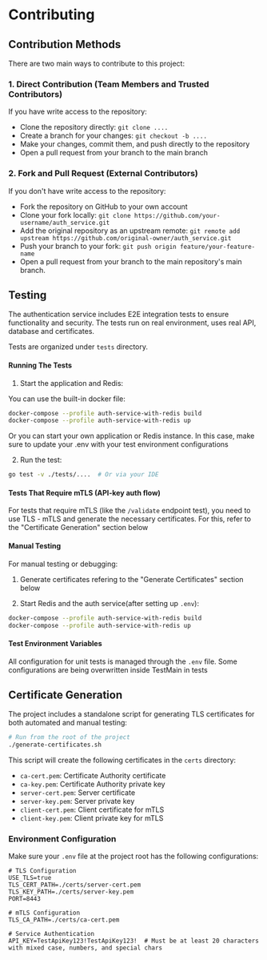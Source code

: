 # Contributing

## Contribution Methods

There are two main ways to contribute to this project:

### 1. Direct Contribution (Team Members and Trusted Contributors)

If you have write access to the repository:

- Clone the repository directly: `git clone ....`
- Create a branch for your changes: `git checkout -b ....`
- Make your changes, commit them, and push directly to the repository
- Open a pull request from your branch to the main branch

### 2. Fork and Pull Request (External Contributors)

If you don't have write access to the repository:

- Fork the repository on GitHub to your own account
- Clone your fork locally: `git clone https://github.com/your-username/auth_service.git`
- Add the original repository as an upstream remote: `git remote add upstream https://github.com/original-owner/auth_service.git`
- Push your branch to your fork: `git push origin feature/your-feature-name`
- Open a pull request from your branch to the main repository's main branch.


## Testing

The authentication service includes E2E integration tests to ensure functionality and security. The tests run on real environment, uses real API, database and certificates.

Tests are organized under `tests` directory.

#### Running The Tests

1. Start the application and Redis:

You can use the built-in docker file:
```bash
docker-compose --profile auth-service-with-redis build
docker-compose --profile auth-service-with-redis up
```

Or you can start your own application or Redis instance. In this case, make sure to update your .env with your test environment configurations

2. Run the test:
```bash
go test -v ./tests/....  # Or via your IDE
```

#### Tests That Require mTLS (API-key auth flow)

For tests that require mTLS (like the `/validate` endpoint test), you need to use TLS - mTLS and generate the necessary certificates. For this, refer to the "Certificate Generation" section below

#### Manual Testing

For manual testing or debugging:

1. Generate certificates refering to the "Generate Certificates" section below

2. Start Redis and the auth service(after setting up `.env`):
```bash
docker-compose --profile auth-service-with-redis build
docker-compose --profile auth-service-with-redis up
```

#### Test Environment Variables

All configuration for unit tests is managed through the `.env` file. Some configurations are being overwritten inside TestMain in tests

## Certificate Generation

The project includes a standalone script for generating TLS certificates for both automated and manual testing:

```bash
# Run from the root of the project
./generate-certificates.sh
```

This script will create the following certificates in the `certs` directory:
- `ca-cert.pem`: Certificate Authority certificate
- `ca-key.pem`: Certificate Authority private key
- `server-cert.pem`: Server certificate
- `server-key.pem`: Server private key
- `client-cert.pem`: Client certificate for mTLS
- `client-key.pem`: Client private key for mTLS

### Environment Configuration

Make sure your `.env` file at the project root has the following configurations:

```
# TLS Configuration
USE_TLS=true
TLS_CERT_PATH=./certs/server-cert.pem
TLS_KEY_PATH=./certs/server-key.pem
PORT=8443

# mTLS Configuration
TLS_CA_PATH=./certs/ca-cert.pem

# Service Authentication
API_KEY=TestApiKey123!TestApiKey123!  # Must be at least 20 characters with mixed case, numbers, and special chars
```

